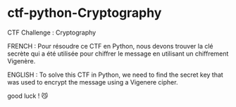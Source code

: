 # ctf-python-Cryptography
CTF Challenge : Cryptography

FRENCH : Pour résoudre ce CTF en Python, nous devons trouver la clé secrète qui a été utilisée pour chiffrer le message en utilisant un chiffrement Vigenère.



ENGLISH  : To solve this CTF in Python, we need to find the secret key that was used to encrypt the message using a Vigenere cipher.

good luck ! 😼
